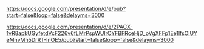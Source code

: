 https://docs.google.com/presentation/d/e/pub?start=false&loop=false&delayms=3000

https://docs.google.com/presentation/d/e/2PACX-1vR8apkUGyfetdVcF226v6fLMrPspWUlrOYFBFRceHjD_pVgXFFp1Ee1lfsOlUYeMnvMh5DrRT-InOE5/pub?start=false&loop=false&delayms=3000
